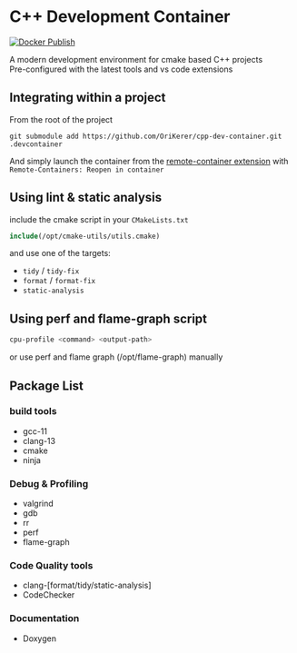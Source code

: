 # C++ Development Container
[![Docker Publish](https://github.com/OriKerer/cpp-dev-container/actions/workflows/docker-publish.yml/badge.svg)](https://github.com/OriKerer/cpp-dev-container/actions/workflows/docker-publish.yml)

A modern development environment for cmake based C++ projects\
Pre-configured with the latest tools and vs code extensions

## Integrating within a project
From the root of the project
```
git submodule add https://github.com/OriKerer/cpp-dev-container.git .devcontainer
```
And simply launch the container from the [remote-container extension](https://marketplace.visualstudio.com/items?itemName=ms-vscode-remote.remote-containers) with `Remote-Containers: Reopen in container`

## Using lint & static analysis
include the cmake script in your `CMakeLists.txt`
```cmake
include(/opt/cmake-utils/utils.cmake)
```
and use one of the targets:
- `tidy` / `tidy-fix`
- `format` / `format-fix`
- `static-analysis`

## Using perf and flame-graph script
```bash
cpu-profile <command> <output-path>
```
or use perf and flame graph (/opt/flame-graph) manually 

## Package List
### build tools
* gcc-11
* clang-13
* cmake
* ninja
### Debug & Profiling
* valgrind
* gdb
* rr
* perf
* flame-graph
### Code Quality tools
* clang-[format/tidy/static-analysis]
* CodeChecker
### Documentation
- Doxygen
